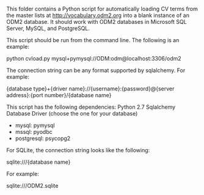 This folder contains a Python script for automatically loading CV terms from the master lists at http://vocabulary.odm2.org into a blank instance of an ODM2 database. It should work with ODM2 databases in Microsoft SQL Server, MySQL, and PostgreSQL. 

This script should be run from the command line.  The following is an example:

python cvload.py mysql+pymysql://ODM:odm@localhost:3306/odm2

The connection string can be any format supported by sqlalchemy.  For example: 

{database type}+{driver name}://{username}:{password}@{server address}:{port number}/{database name}

This script has the following dependencies:
Python 2.7 
Sqlalchemy
Database Driver (choose the one for your database)
* mysql: pymysql 
* mssql: pyodbc
* postgresql: psycopg2

For SQLite, the connection string looks like the following:

sqlite:///{database name}

For example:

sqlite:///ODM2.sqlite
